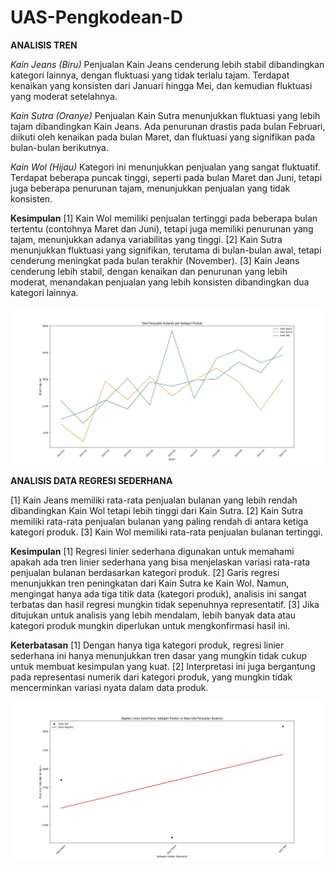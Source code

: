 # UAS-Pengkodean-D

**ANALISIS TREN**

_Kain Jeans (Biru)_
Penjualan Kain Jeans cenderung lebih stabil dibandingkan kategori lainnya, dengan fluktuasi yang tidak terlalu tajam.
Terdapat kenaikan yang konsisten dari Januari hingga Mei, dan kemudian fluktuasi yang moderat setelahnya.

_Kain Sutra (Oranye)_
Penjualan Kain Sutra menunjukkan fluktuasi yang lebih tajam dibandingkan Kain Jeans.
Ada penurunan drastis pada bulan Februari, diikuti oleh kenaikan pada bulan Maret, dan fluktuasi yang signifikan pada bulan-bulan berikutnya.

_Kain Wol (Hijau)_
Kategori ini menunjukkan penjualan yang sangat fluktuatif.
Terdapat beberapa puncak tinggi, seperti pada bulan Maret dan Juni, tetapi juga beberapa penurunan tajam, menunjukkan penjualan yang tidak konsisten.

**Kesimpulan**
[1] Kain Wol memiliki penjualan tertinggi pada beberapa bulan tertentu (contohnya Maret dan Juni), tetapi juga memiliki penurunan yang tajam, menunjukkan adanya variabilitas yang tinggi.
[2] Kain Sutra menunjukkan fluktuasi yang signifikan, terutama di bulan-bulan awal, tetapi cenderung meningkat pada bulan terakhir (November).
[3] Kain Jeans cenderung lebih stabil, dengan kenaikan dan penurunan yang lebih moderat, menandakan penjualan yang lebih konsisten dibandingkan dua kategori lainnya.

![image](https://github.com/AdindaAurielSafira/TUGASUAS-ADINDAAURIELSAFIRA-AKUNTANSI-284/blob/main/Visualisasi-Total-Penjualan-per-Kategori-Produk.jpeg)

**ANALISIS DATA REGRESI SEDERHANA**

[1] Kain Jeans memiliki rata-rata penjualan bulanan yang lebih rendah dibandingkan Kain Wol tetapi lebih tinggi dari Kain Sutra.
[2] Kain Sutra memiliki rata-rata penjualan bulanan yang paling rendah di antara ketiga kategori produk.
[3] Kain Wol memiliki rata-rata penjualan bulanan tertinggi.

**Kesimpulan**
[1] Regresi linier sederhana digunakan untuk memahami apakah ada tren linier sederhana yang bisa menjelaskan variasi rata-rata penjualan bulanan berdasarkan kategori produk.
[2] Garis regresi menunjukkan tren peningkatan dari Kain Sutra ke Kain Wol. Namun, mengingat hanya ada tiga titik data (kategori produk), analisis ini sangat terbatas dan hasil regresi mungkin tidak sepenuhnya representatif.
[3] Jika ditujukan untuk analisis yang lebih mendalam, lebih banyak data atau kategori produk mungkin diperlukan untuk mengkonfirmasi hasil ini.

**Keterbatasan**
[1] Dengan hanya tiga kategori produk, regresi linier sederhana ini hanya menunjukkan tren dasar yang mungkin tidak cukup untuk membuat kesimpulan yang kuat.
[2] Interpretasi ini juga bergantung pada representasi numerik dari kategori produk, yang mungkin tidak mencerminkan variasi nyata dalam data produk.

![image](https://github.com/AdindaAurielSafira/TUGASUAS-ADINDAAURIELSAFIRA-AKUNTANSI-284/blob/main/Visualisasi-Analisis-Data.jpeg)
